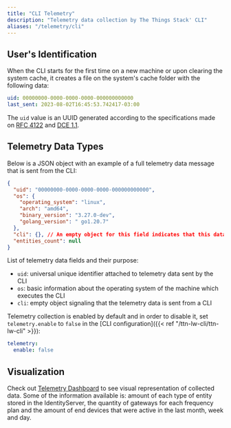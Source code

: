 ```yaml
---
title: "CLI Telemetry"
description: "Telemetry data collection by The Things Stack' CLI"
aliases: "/telemetry/cli"
---
```


## User's Identification

When the CLI starts for the first time on a new machine or upon clearing the system cache, it creates a file on the system's cache folder with the following data:

```yaml
uid: 00000000-0000-0000-0000-000000000000
last_sent: 2023-08-02T16:45:53.742417-03:00
```

The `uid` value is an UUID generated according to the specifications made on [RFC 4122](https://datatracker.ietf.org/doc/html/rfc4122) and [DCE 1.1](https://pubs.opengroup.org/onlinepubs/9696989899/toc.htm).

## Telemetry Data Types

Below is a JSON object with an example of a full telemetry data message that is sent from the CLI:

```json
{
  "uid": "00000000-0000-0000-0000-000000000000",
  "os": {
    "operating_system": "linux",
    "arch": "amd64",
    "binary_version": "3.27.0-dev",
    "golang_version": " go1.20.7"
  },
  "cli": {}, // An empty object for this field indicates that this data was sent by a CLI instance
  "entities_count": null
}
```

List of telemetry data fields and their purpose:

- `uid`: universal unique identifier attached to telemetry data sent by the CLI
- `os`: basic information about the operating system of the machine which executes the CLI
- `cli`: empty object signaling that the telemetry data is sent from a CLI

Telemetry collection is enabled by default and in order to disable it, set `telemetry.enable` to `false` in the [CLI configuration]({{< ref "/ttn-lw-cli/ttn-lw-cli" >}}):

```yaml
telemetry:
  enable: false
```

## Visualization

Check out [Telemetry Dashboard](https://telemetry.thethingsstack.io) to see visual representation of collected data. Some of the information available is: amount of each type of entity stored in the IdentityServer, the quantity of gateways for each frequency plan and the amount of end devices that were active in the last month, week and day.
